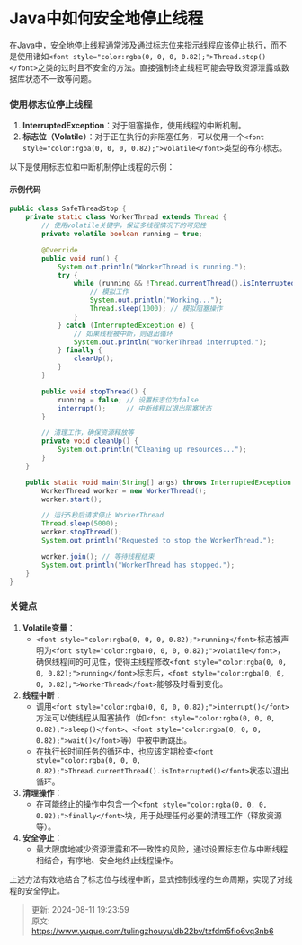 # Java中如何安全地停止线程

<font style="color:rgba(0, 0, 0, 0.82);">在Java中，安全地停止线程通常涉及通过标志位来指示线程应该停止执行，而不是使用诸如</font>`<font style="color:rgba(0, 0, 0, 0.82);">Thread.stop()</font>`<font style="color:rgba(0, 0, 0, 0.82);">之类的过时且不安全的方法。直接强制终止线程可能会导致资源泄露或数据库状态不一致等问题。</font>

### <font style="color:rgba(0, 0, 0, 0.82);">使用标志位停止线程</font>
1. **<font style="color:rgba(0, 0, 0, 0.82);">InterruptedException</font>**<font style="color:rgba(0, 0, 0, 0.82);">：对于阻塞操作，使用线程的中断机制。</font>
2. **<font style="color:rgba(0, 0, 0, 0.82);">标志位（Volatile）</font>**<font style="color:rgba(0, 0, 0, 0.82);">：对于正在执行的非阻塞任务，可以使用一个</font>`<font style="color:rgba(0, 0, 0, 0.82);">volatile</font>`<font style="color:rgba(0, 0, 0, 0.82);">类型的布尔标志。</font>

<font style="color:rgba(0, 0, 0, 0.82);">以下是使用标志位和中断机制停止线程的示例：</font>

#### <font style="color:rgba(0, 0, 0, 0.82);">示例代码</font>
```java
public class SafeThreadStop {  
    private static class WorkerThread extends Thread {  
        // 使用volatile关键字，保证多线程情况下的可见性  
        private volatile boolean running = true;  

        @Override  
        public void run() {  
            System.out.println("WorkerThread is running.");  
            try {  
                while (running && !Thread.currentThread().isInterrupted()) {  
                    // 模拟工作  
                    System.out.println("Working...");  
                    Thread.sleep(1000); // 模拟阻塞操作  
                }  
            } catch (InterruptedException e) {  
                // 如果线程被中断，则退出循环  
                System.out.println("WorkerThread interrupted.");  
            } finally {  
                cleanUp();  
            }  
        }  

        public void stopThread() {  
            running = false; // 设置标志位为false  
            interrupt();     // 中断线程以退出阻塞状态  
        }  

        // 清理工作，确保资源释放等  
        private void cleanUp() {  
            System.out.println("Cleaning up resources...");  
        }  
    }  

    public static void main(String[] args) throws InterruptedException {  
        WorkerThread worker = new WorkerThread();  
        worker.start();  

        // 运行5秒后请求停止 WorkerThread  
        Thread.sleep(5000);  
        worker.stopThread();  
        System.out.println("Requested to stop the WorkerThread.");  

        worker.join(); // 等待线程结束  
        System.out.println("WorkerThread has stopped.");  
    }  
}
```

### <font style="color:rgba(0, 0, 0, 0.82);">关键点</font>
1. **<font style="color:rgba(0, 0, 0, 0.82);">Volatile变量</font>**<font style="color:rgba(0, 0, 0, 0.82);">：</font>
    - `<font style="color:rgba(0, 0, 0, 0.82);">running</font>`<font style="color:rgba(0, 0, 0, 0.82);">标志被声明为</font>`<font style="color:rgba(0, 0, 0, 0.82);">volatile</font>`<font style="color:rgba(0, 0, 0, 0.82);">，确保线程间的可见性，使得主线程修改</font>`<font style="color:rgba(0, 0, 0, 0.82);">running</font>`<font style="color:rgba(0, 0, 0, 0.82);">标志后，</font>`<font style="color:rgba(0, 0, 0, 0.82);">WorkerThread</font>`<font style="color:rgba(0, 0, 0, 0.82);">能够及时看到变化。</font>
2. **<font style="color:rgba(0, 0, 0, 0.82);">线程中断</font>**<font style="color:rgba(0, 0, 0, 0.82);">：</font>
    - <font style="color:rgba(0, 0, 0, 0.82);">调用</font>`<font style="color:rgba(0, 0, 0, 0.82);">interrupt()</font>`<font style="color:rgba(0, 0, 0, 0.82);">方法可以使线程从阻塞操作（如</font>`<font style="color:rgba(0, 0, 0, 0.82);">sleep()</font>`<font style="color:rgba(0, 0, 0, 0.82);">、</font>`<font style="color:rgba(0, 0, 0, 0.82);">wait()</font>`<font style="color:rgba(0, 0, 0, 0.82);">等）中被中断跳出。</font>
    - <font style="color:rgba(0, 0, 0, 0.82);">在执行长时间任务的循环中，也应该定期检查</font>`<font style="color:rgba(0, 0, 0, 0.82);">Thread.currentThread().isInterrupted()</font>`<font style="color:rgba(0, 0, 0, 0.82);">状态以退出循环。</font>
3. **<font style="color:rgba(0, 0, 0, 0.82);">清理操作</font>**<font style="color:rgba(0, 0, 0, 0.82);">：</font>
    - <font style="color:rgba(0, 0, 0, 0.82);">在可能终止的操作中包含一个</font>`<font style="color:rgba(0, 0, 0, 0.82);">finally</font>`<font style="color:rgba(0, 0, 0, 0.82);">块，用于处理任何必要的清理工作（释放资源等）。</font>
4. **<font style="color:rgba(0, 0, 0, 0.82);">安全停止</font>**<font style="color:rgba(0, 0, 0, 0.82);">：</font>
    - <font style="color:rgba(0, 0, 0, 0.82);">最大限度地减少资源泄露和不一致性的风险，通过设置标志位与中断线程相结合，有序地、安全地终止线程操作。</font>

<font style="color:rgba(0, 0, 0, 0.82);">上述方法有效地结合了标志位与线程中断，显式控制线程的生命周期，实现了对线程的安全停止。</font>



> 更新: 2024-08-11 19:23:59  
> 原文: <https://www.yuque.com/tulingzhouyu/db22bv/tzfdm5fio6vq3nb6>